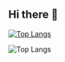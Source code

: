 ## Hi there 👋

[![Top Langs](https://github-readme-stats-tau-eight-76.vercel.app/api/top-langs/?username=Francisco-Gabriel-Ruiz-Ruiz)](https://github.com/anuraghazra/github-readme-stats)

![Top Langs](https://github-readme-stats-tau-eight-76.vercel.app/api/top-langs/?username=anuraghazra&layout=compact)
